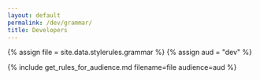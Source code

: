 ```yaml
---
layout: default
permalink: /dev/grammar/
title: Developers
---
```


{% assign file = site.data.stylerules.grammar %}
{% assign aud = "dev" %}

{% include get_rules_for_audience.md filename=file audience=aud %}